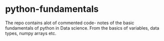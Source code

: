 # python-fundamentals

The repo contains alot of commented code- notes of the basic fundamentals of python in Data science. From the basics of variables, data types, numpy arrays etc.
